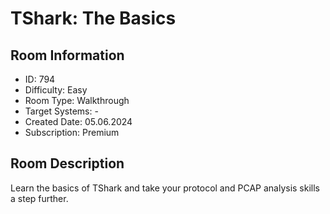 ﻿# TShark: The Basics

## Room Information
- ID: 794
- Difficulty: Easy
- Room Type: Walkthrough
- Target Systems: -
- Created Date: 05.06.2024
- Subscription: Premium

## Room Description
Learn the basics of TShark and take your protocol and PCAP analysis skills a step further.
